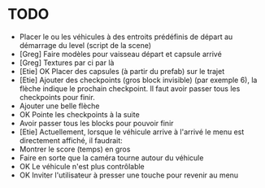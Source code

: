 

TODO
====


* Placer le ou les véhicules à des entroits prédéfinis de départ au démarrage du level (script de la scene)
* [Greg] Faire modèles pour vaisseau départ et capsule arrivé
* [Greg] Textures par ci par là
* [Etie] OK Placer des capsules (à partir du prefab) sur le trajet
* [Etie] Ajouter des checkpoints (gros block invisible) (par exemple 6), la flèche indique le prochain checkpoint. Il faut avoir passer tous les checkpoints pour finir.
 * Ajouter une belle flèche
 * OK Pointe les checkpoints à la suite
 * Avoir passer tous les blocks pour pouvoir finir
* [Etie] Actuellement, lorsque le véhicule arrive à l'arrivé le menu est directement affiché, il faudrait:
 * Montrer le score (temps) en gros
 * Faire en sorte que la caméra tourne autour du véhicule
 * OK Le véhicule n'est plus contrôlable
 * OK Inviter l'utilisateur à presser une touche pour revenir au menu
